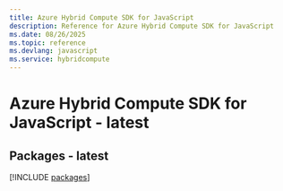 ```yaml
---
title: Azure Hybrid Compute SDK for JavaScript
description: Reference for Azure Hybrid Compute SDK for JavaScript
ms.date: 08/26/2025
ms.topic: reference
ms.devlang: javascript
ms.service: hybridcompute
---
```

# Azure Hybrid Compute SDK for JavaScript - latest
## Packages - latest
[!INCLUDE [packages](hybrid-compute-index.md)]
